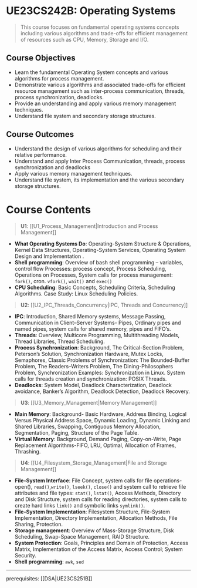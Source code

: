 # UE23CS242B: Operating Systems

> This course focuses on fundamental operating systems concepts including various algorithms and trade-offs for efficient management of resources such as CPU, Memory, Storage and I/O.

## Course Objectives

- Learn the fundamental Operating System concepts and various algorithms for process management.
- Demonstrate various algorithms and associated trade-offs for efficient resource management such as inter-process communication, threads, process synchronization, deadlocks.
- Provide an understanding and apply various memory management techniques.
- Understand file system and secondary storage structures.

## Course Outcomes

- Understand the design of various algorithms for scheduling and their relative performance.
- Understand and apply Inter Process Communication, threads, process synchronization and deadlocks
- Apply various memory management techniques.
- Understand file system, its implementation and the various secondary storage structures.

# Course Contents

> **U1**: [[U1_Process_Management|Introduction and Process Management]]

- **What Operating Systems Do**: Operating-System Structure & Operations, Kernel Data Structures, Operating-System Services, Operating System Design and Implementation .
- **Shell programming**: Overview of bash shell programming – variables, control flow Processes: process concept, Process Scheduling, Operations on Processes, System calls for process management: `fork()`, cron. `vfork()`, `wait()` and `exec()`
- **CPU Scheduling**: Basic Concepts, Scheduling Criteria, Scheduling Algorithms. Case Study: Linux Scheduling Policies.

> **U2**: [[U2_IPC_Threads_Concurrency|IPC, Threads and Concurrency]]

- **IPC**: Introduction, Shared Memory systems, Message Passing, Communication in Client–Server Systems- Pipes, Ordinary pipes and named pipes, system calls for shared memory, pipes and FIFO’s.
- **Threads**: Overview, Multicore Programming, Multithreading Models, Thread Libraries, Thread Scheduling.
- **Process Synchronization**: Background, The Critical-Section Problem, Peterson’s Solution, Synchronization Hardware, Mutex Locks, Semaphores, Classic Problems of Synchronization: The Bounded-Buffer Problem, The Readers–Writers Problem, The Dining-Philosophers Problem, Synchronization Examples: Synchronization in Linux. System calls for threads creation and synchronization: POSIX Threads.
- **Deadlocks**: System Model, Deadlock Characterization, Deadlock avoidance, Banker’s Algorithm, Deadlock Detection, Deadlock Recovery.

> **U3**: [[U3_Memory_Management|Memory Management]]

- **Main Memory**: Background- Basic Hardware, Address Binding, Logical Versus Physical Address Space, Dynamic Loading, Dynamic Linking and Shared Libraries, Swapping, Contiguous Memory Allocation, Segmentation, Paging, Structure of the Page Table.
- **Virtual Memory**: Background, Demand Paging, Copy-on-Write, Page Replacement Algorithms-FIFO, LRU, Optimal, Allocation of Frames, Thrashing.

> **U4**: [[U4_Filesystem_Storage_Management|File and Storage Management]]

- **File-System Interface**: File Concept, system calls for file operations-open(), `read()`,`write()`, `lseek()`, `close()` and system call to retrieve file attributes and file types: `stat()`, `lstat()`, Access Methods, Directory and Disk Structure, system calls for reading directories, system calls to create hard links `link()` and symbolic links `symlink()`.
- **File-System Implementation**: Filesystem Structure, File-System Implementation, Directory Implementation, Allocation Methods, File Sharing, Protection.
- **Storage management**: Overview of Mass-Storage Structure, Disk Scheduling, Swap-Space Management, RAID Structure.
- **System Protection**: Goals, Principles and Domain of Protection, Access Matrix, Implementation of the Access Matrix, Access Control; System Security.
- **Shell programming**: `awk`, `sed`

---

prerequisites: [[DSA|UE23CS251B]]
